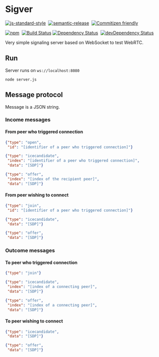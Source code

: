 # Sigver
[![js-standard-style](https://cdn.rawgit.com/feross/standard/master/badge.svg)](https://github.com/feross/standard)&nbsp;
[![semantic-release](https://img.shields.io/badge/%20%20%F0%9F%93%A6%F0%9F%9A%80-semantic--release-e10079.svg?style=flat-square)](https://github.com/semantic-release/semantic-release)&nbsp;
[![Commitizen friendly](https://img.shields.io/badge/commitizen-friendly-brightgreen.svg?style=flat-square)](http://commitizen.github.io/cz-cli/)&nbsp;

[![npm](https://img.shields.io/npm/v/sigver.svg)](https://www.npmjs.com/package/sigver)&nbsp;
[![Build Status](https://travis-ci.org/coast-team/sigver.svg?branch=master)](https://travis-ci.org/coast-team/sigver)
[![Dependency Status](https://david-dm.org/coast-team/sigver.svg)](https://david-dm.org/coast-team/sigver)&nbsp;
[![devDependency Status](https://david-dm.org/coast-team/sigver/dev-status.svg)](https://david-dm.org/coast-team/sigver#info=devDependencies)

Very simple signaling server based on WebSocket to test WebRTC.

## Run
Server runs on `ws://localhost:8080`
```
node server.js
```

## Message protocol
Message is a JSON string.

### Income messages
#### From peer who triggered connection
```json
{"type": "open",
 "id": "[identifier of a peer who triggered connection]"}
```
```json
{"type": "icecandidate",
 "index": "[identifier of a peer who triggered connection]",
 "data": "[SDP]"}
```
```json
{"type": "offer",
 "index": "[index of the recipient peer]",
 "data": "[SDP]"}
```

#### From peer wishing to connect
```json
{"type": "join",
 "id": "[identifier of a peer who triggered connection]"}
```
```json
{"type": "icecandidate",
 "data": "[SDP]"}
```
```json
{"type": "offer",
 "data": "[SDP]"}
```

### Outcome messages
#### To peer who triggered connection
```json
{"type": "join"}
```
```json
{"type": "icecandidate",
 "index": "[index of a connecting peer]",
 "data": "[SDP]"}
```
```json
{"type": "offer",
 "index": "[index of a connecting peer]",
 "data": "[SDP]"}
```

#### To peer wishing to connect
```json
{"type": "icecandidate",
 "data": "[SDP]"}
```
```json
{"type": "offer",
 "data": "[SDP]"}
```

